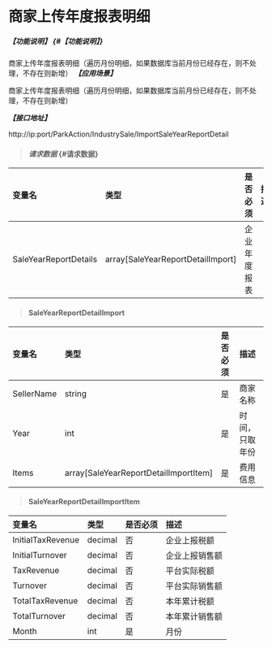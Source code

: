 # 商家上传年度报表明细

##### _【功能说明】_ {#【功能说明】}
商家上传年度报表明细（遍历月份明细，如果数据库当前月份已经存在，则不处理，不存在则新增）
_**【应用场景】**_

商家上传年度报表明细（遍历月份明细，如果数据库当前月份已经存在，则不处理，不存在则新增）


_**【接口地址】**_

http://ip:port/ParkAction/IndustrySale/ImportSaleYearReportDetail

> #### _请求数据_ {#请求数据}

| 变量名 | 类型 | 是否必须 | 描述 |
| :--- | :--- | :--- | :--- |
|SaleYearReportDetails|array[SaleYearReportDetailImport]|企业年度报表|




> #### SaleYearReportDetailImport

| 变量名 | 类型 | 是否必须 | 描述 |
| :--- | :--- | :--- | :--- |
| SellerName | string | 是 | 商家名称 |
| Year | int| 是 |时间，只取年份  |
| Items| array[SaleYearReportDetailImportItem]| 是 |费用信息 |


> #### SaleYearReportDetailImportItem

| 变量名 | 类型 | 是否必须 | 描述 |
| :--- | :--- | :--- | :--- |
| InitialTaxRevenue| decimal | 否 |企业上报税额|
| InitialTurnover| decimal | 否 |企业上报销售额|
| TaxRevenue| decimal | 否 |平台实际税额|
| Turnover | decimal | 否 |平台实际销售额|
| TotalTaxRevenue| decimal | 否 |本年累计税额|
| TotalTurnover | decimal | 否 |本年累计销售额|
| Month| int | 是 | 月份 |














